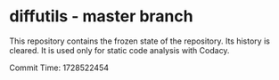 # diffutils - master branch

This repository contains the frozen state of the repository.
Its history is cleared. It is used only for static code
analysis with Codacy.

Commit Time: 1728522454